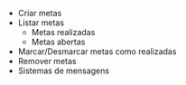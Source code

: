 - Criar metas
- Listar metas
    - Metas realizadas
    - Metas abertas
- Marcar/Desmarcar metas como realizadas
- Remover metas
- Sistemas de mensagens